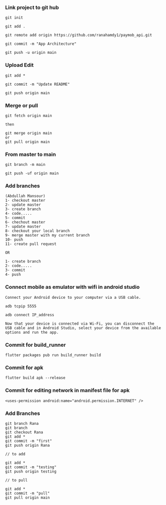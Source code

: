 ### Link project to git hub
```
git init

git add .

git remote add origin https://github.com/ranahamdy1/paymob_api.git

git commit -m "App Architecture"

git push -u origin main
```

### Upload Edit
```
git add *

git commit -m "Update README"

git push origin main
```

### Merge or pull
```
git fetch origin main 

then

git merge origin main 
or 
git pull origin main 
```

### From master to main
```
git branch -m main

git push -uf origin main
```

### Add branches
```
(Abdullah Mansour)
1- checkout master
2- update master
3- create branch 
4- code.....
5- commit
6- chechout master
7- update master
8- checkout your local branch
9- merge master with my current branch
10- push
11- create pull request

OR

1- create branch 
2- code.....
3- commit
4- push
```

### Connect mobile as emulator with wifi in android studio
```
Connect your Android device to your computer via a USB cable.

adb tcpip 5555

adb connect IP_address

Now that your device is connected via Wi-Fi, you can disconnect the USB cable and in Android Studio, select your device from the available options and run the app.
```

### Commit for build_runner
```
flutter packages pub run build_runner build
```

### Commit for apk
```
flutter build apk --release
```

### Commit for editing network in manifest file for apk 
```
<uses-permission android:name="android.permission.INTERNET" />
```
### Add Branches
```
git branch Rana
git branch
git checkout Rana
git add *
git commit -m "first"
git push origin Rana

// to add

git add *
git commit -m "testing"
git push origin testing

// to pull

git add *
git commit -m "pull"
git pull origin main
```

